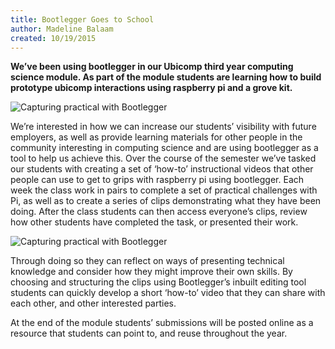 ```yaml
---
title: Bootlegger Goes to School
author: Madeline Balaam
created: 10/19/2015
---
```


**We’ve been using bootlegger in our Ubicomp third year computing science module. As part of the module students are learning how to build prototype ubicomp interactions using raspberry pi and a grove kit.** 

![Capturing practical with Bootlegger](/images/blog/teaching_1.jpg)

We’re interested in how we can increase our students’ visibility with future employers, as well as provide learning materials for other people in the community interesting in computing science and are using bootlegger as a tool to help us achieve this. Over the course of the semester we’ve tasked our students with creating a set of ‘how-to’ instructional videos that other people can use to get to grips with raspberry pi using bootlegger. Each week the class work in pairs to complete a set of practical challenges with Pi, as well as to create a series of clips demonstrating what they have been doing. After the class students can then access everyone’s clips, review how other students have completed the task, or presented their work. 

![Capturing practical with Bootlegger](/images/blog/teaching_2.jpg)

Through doing so they can reflect on ways of presenting technical knowledge and consider how they might improve their own skills. By choosing and structuring the clips using Bootlegger’s inbuilt editing tool students can quickly develop a short ‘how-to’ video that they can share with each other, and other interested parties. 

At the end of the module students’ submissions will be posted online as a resource that students can point to, and reuse throughout the year.  